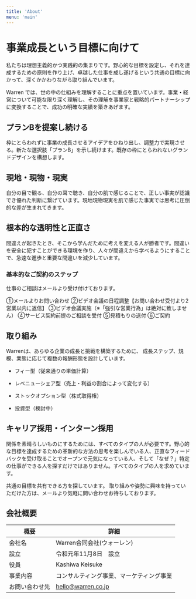 ```yaml
---
title: 'About'
menu: 'main'
---
```


# 事業成長という目標に向けて

私たちは理想主義的かつ実践的の集まりです。野心的な目標を設定し、それを達成するための原則を作り上げ、卓越した仕事を成し遂げるという共通の目標に向かって、深くかかわりながら取り組んでいます。

Warren では、世の中の仕組みを理解することに重点を置いています。事業・経営について可能な限り深く理解し、その理解を事業家と戦略的パートナーシップに変換することで、成功の明確な実績を築きあげます。


## プランBを提案し続ける
枠にとらわれずに事業の成長させるアイデアをひねり出し、調整力で実現させる。新たな選択肢「プランB」を示し続けます。既存の枠にとらわれないグランドデザインを構想します。

## 現地・現物・現実
自分の目で観る、自分の耳で聴き、自分の肌で感じることで、正しい事実が認識でき優れた判断に繋げています。現地現物現実を肌で感じた事実では思考に圧倒的な差が生まれてきます。

## 根本的な透明性と正直さ
間違えが起きたとき、そこから学んだために考えを変える人が勝者です。間違いを安全に犯すことができる環境を作り、人々が間違えから学べるようにすることで、急速な進歩と重要な間違いを減少しています。



### 基本的なご契約のステップ
仕事のご相談はメールより受け付けております。

①メールよりお問い合わせ
②ビデオ会議の日程調整【お問い合わせ受付より2営業以内に返信】
③ビデオ会議実施（※「強引な営業行為」は絶対に致しません）
④サービス契約前提のご相談を受付
⑤見積もりの送付
⑥ご契約


## 取り組み
Warrenは、あらゆる企業の成長と挑戦を構築するために、 成長ステップ、規模、業態に応じて複数の報酬形態を設計しています。

* フィー型（従来通りの単価計算）

* レベニューシェア型（売上・利益の割合によって変化する）

* ストックオプション型（株式取得権）

* 投資型（検討中）


## キャリア採用・インターン採用
関係を素晴らしいものにするためには、すべてのタイプの人が必要です。野心的な目標を達成するための革新的な方法の思考を楽しんでいる人、正直なフィードバックを受け取ることでオープンで元気になっている人、そして「なぜ？」特定の仕事ができる人を探すだけではありません。すべてのタイプの人を求めています。

共通の目標を共有できる方を探しています。
取り組みや姿勢に興味を持っていただけた方は、メールより気軽に問い合わせお待ちしております。


## 会社概要
| 概要           | 詳細 |
| ---------     | --------------- |
| 会社名         | Warren合同会社(ウォーレン) |
| 設立           |  令和元年11月8日　設立 |
| 役員           | Kashiwa Keisuke |
| 事業内容       | コンサルティング事業、マーケティング事業|
| お問い合わせ先  | hello@warren.co.jp  |  
